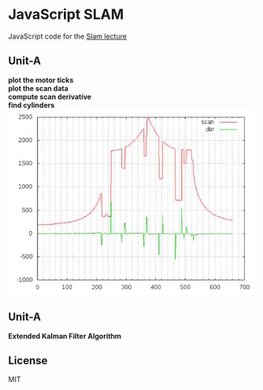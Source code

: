 # JavaScript SLAM
JavaScript code for the [Slam lecture](https://www.youtube.com/watch?v=B2qzYCeT9oQ&list=PLpUPoM7Rgzi_7YWn14Va2FODh7LzADBSm) 

## Unit-A
**plot the motor ticks**</br>
**plot the scan data**</br>
**compute scan derivative**</br>
**find cylinders**</br>
![cylinders](https://github.com/pancx/slamjs/blob/master/Unit-A/scan7.png "cylinders")
</br>
## Unit-A
**Extended Kalman Filter Algorithm**</br>
## License

MIT
